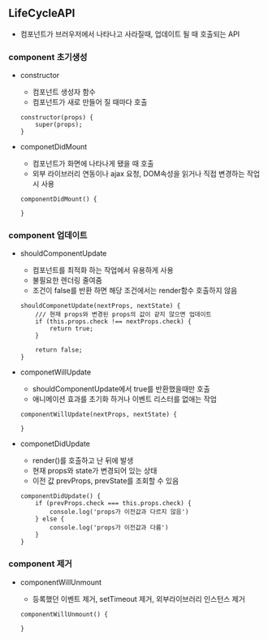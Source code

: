 ## LifeCycleAPI

- 컴포넌트가 브러우저에서 나타나고 사라질때, 업데이트 될 때 호출되는 API



### component 초기생성

- constructor

  - 컴포넌트 생성자 함수
  - 컴포넌트가 새로 만들어 질 때마다 호출

  ``` react
  constructor(props) {
      super(props);
  }
  ```

- componetDidMount

  - 컴포넌트가 화면에 나타나게 됐을 때 호출
  - 외부 라이브러리 연동이나 ajax 요청, DOM속성을 읽거나 직접 변경하는 작업 시 사용

  ``` react
  componentDidMount() {
      
  }
  ```



### component 업데이트

- shouldComponentUpdate

  - 컴포넌트를 최적화 하는 작업에서 유용하게 사용
  - 불필요한 렌더링 줄여줌
  - 조건이 false를 반환 하면 해당 조건에서는 render함수 호출하지 않음

  ``` react
  shouldComponetUpdate(nextProps, nextState) {
      /// 현재 props와 변경된 props의 값이 같지 않으면 업데이트
      if (this.props.check !== nextProps.check) {
          return true;
      }
      
      return false;
  }
  ```



- componetWillUpdate

  - shouldComponentUpdate에서 true를 반환했을때만 호출
  - 애니메이션 효과를 초기화 하거나 이벤트 리스터를 없애는 작업

  ``` react
  componentWillUpdate(nextProps, nextState) {
      
  }
  ```



- componetDidUpdate 

  - render()를 호출하고 난 뒤에 발생
  - 현재 props와 state가 변경되어 있는 상태
  - 이전 값 prevProps, prevState를 조회할 수 있음

  ``` react
  componentDidUpdate() {
      if (prevProps.check === this.props.check) {
          console.log('props가 이전값과 다르지 않음')
      } else {
          console.log('props가 이전값과 다름')
      }
  }
  ```



### component 제거

- componentWillUnmount

  - 등록했던 이벤트 제거, setTimeout 제거, 외부라이브러리 인스턴스 제거

  ``` react
  componentWillUnmount() {
      
  }
  ```